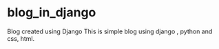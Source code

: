 # blog_in_django
Blog created using Django
This is simple blog using django , python and css, html.
